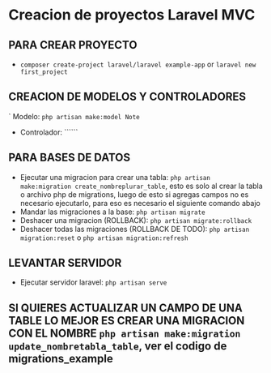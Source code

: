 # Creacion de proyectos Laravel MVC

## PARA CREAR PROYECTO
- ```composer create-project laravel/laravel example-app``` or ```laravel new first_project```

## CREACION DE MODELOS Y CONTROLADORES
` Modelo: ```php artisan make:model Note```
- Controlador: ``````

## PARA BASES DE DATOS
- Ejecutar una migracion para crear una tabla: ```php artisan make:migration create_nombreplurar_table```, esto es solo al crear la tabla o archivo php de migrations,  luego de esto si agregas campos no es necesario ejecutarlo, para eso es necesario el siguiente comando abajo
- Mandar las migraciones a la base: ```php artisan migrate```
- Deshacer una migracion (ROLLBACK): ```php artisan migrate:rollback```
- Deshacer todas las migraciones (ROLLBACK DE TODO): ```php artisan migration:reset``` o ```php artisan migration:refresh```

## LEVANTAR SERVIDOR
- Ejecutar servidor laravel: ```php artisan serve```

## SI QUIERES ACTUALIZAR UN CAMPO DE UNA TABLE LO MEJOR ES CREAR UNA MIGRACION CON EL NOMBRE ```php artisan make:migration update_nombretabla_table```, ver el codigo de migrations_example